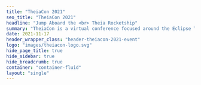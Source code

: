 ```yaml
---
title: "TheiaCon 2021"
seo_title: "TheiaCon 2021"
headline: "Jump Aboard the <br> Theia Rocketship"
summary: "TheiaCon is a virtual conference focused around the Eclipse Theia IDE ecosystem. It brings together a diverse group of Theia developers, adopters, and other contributors. The program will feature a mix of full-length talks, expert panel discussions and short ”lightning talks” focused on project insider, adopter, and broader ecosystem stories. This event is hosted by the Eclipse Foundation’s Cloud DevTools Working Group and is open to anyone interested in learning more about Cloud IDE development and the Theia project."
date: 2021-11-17
header_wrapper_class: "header-theiacon-2021-event"
logo: "images/theiacon-logo.svg"
hide_page_title: true
hide_sidebar: true
hide_breadcrumb: true
container: "container-fluid"
layout: "single"
---
```

